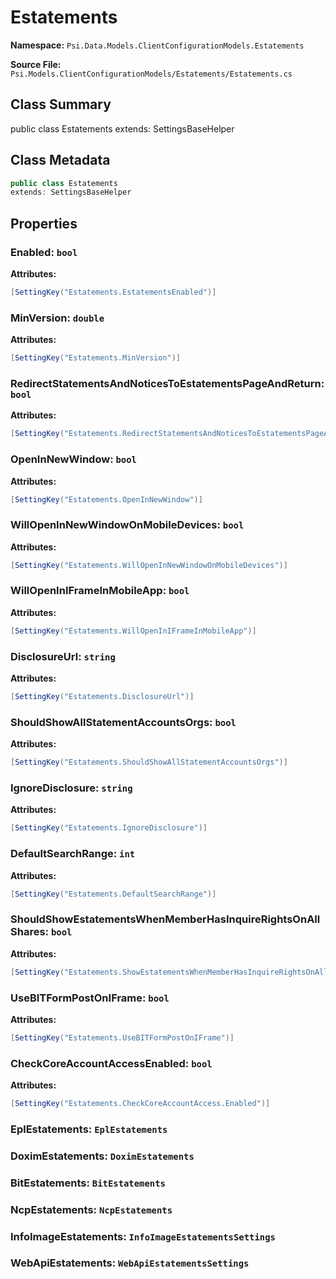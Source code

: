 # Estatements

**Namespace:** `Psi.Data.Models.ClientConfigurationModels.Estatements`

**Source File:** `Psi.Models.ClientConfigurationModels/Estatements/Estatements.cs`

## Class Summary

public class Estatements
extends: SettingsBaseHelper

## Class Metadata

```typescript
public class Estatements
extends: SettingsBaseHelper
```

## Properties

### Enabled: `bool`

**Attributes:**
```csharp
[SettingKey("Estatements.EstatementsEnabled")]
```

### MinVersion: `double`

**Attributes:**
```csharp
[SettingKey("Estatements.MinVersion")]
```

### RedirectStatementsAndNoticesToEstatementsPageAndReturn: `bool`

**Attributes:**
```csharp
[SettingKey("Estatements.RedirectStatementsAndNoticesToEstatementsPageAndReturn")]
```

### OpenInNewWindow: `bool`



**Attributes:**
```csharp
[SettingKey("Estatements.OpenInNewWindow")]
```

### WillOpenInNewWindowOnMobileDevices: `bool`



**Attributes:**
```csharp
[SettingKey("Estatements.WillOpenInNewWindowOnMobileDevices")]
```

### WillOpenInIFrameInMobileApp: `bool`



**Attributes:**
```csharp
[SettingKey("Estatements.WillOpenInIFrameInMobileApp")]
```

### DisclosureUrl: `string`



**Attributes:**
```csharp
[SettingKey("Estatements.DisclosureUrl")]
```

### ShouldShowAllStatementAccountsOrgs: `bool`



**Attributes:**
```csharp
[SettingKey("Estatements.ShouldShowAllStatementAccountsOrgs")]
```

### IgnoreDisclosure: `string`



**Attributes:**
```csharp
[SettingKey("Estatements.IgnoreDisclosure")]
```

### DefaultSearchRange: `int`



**Attributes:**
```csharp
[SettingKey("Estatements.DefaultSearchRange")]
```

### ShouldShowEstatementsWhenMemberHasInquireRightsOnAllShares: `bool`



**Attributes:**
```csharp
[SettingKey("Estatements.ShowEstatementsWhenMemberHasInquireRightsOnAllShares")]
```

### UseBITFormPostOnIFrame: `bool`



**Attributes:**
```csharp
[SettingKey("Estatements.UseBITFormPostOnIFrame")]
```

### CheckCoreAccountAccessEnabled: `bool`



**Attributes:**
```csharp
[SettingKey("Estatements.CheckCoreAccountAccess.Enabled")]
```

### EplEstatements: `EplEstatements`



### DoximEstatements: `DoximEstatements`



### BitEstatements: `BitEstatements`



### NcpEstatements: `NcpEstatements`



### InfoImageEstatements: `InfoImageEstatementsSettings`



### WebApiEstatements: `WebApiEstatementsSettings`


